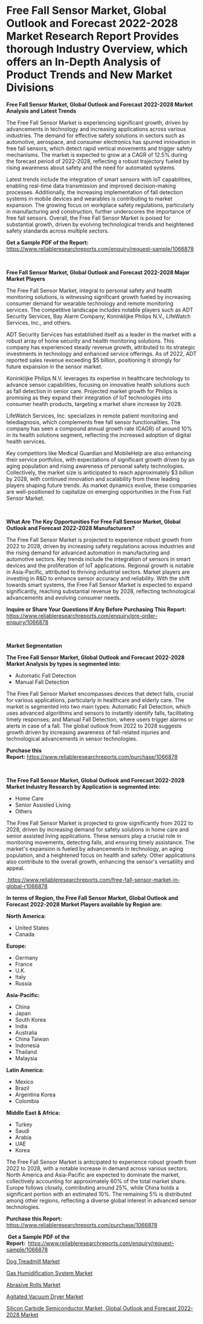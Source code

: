 <p><h1>Free Fall Sensor Market, Global Outlook and Forecast 2022-2028 Market Research Report Provides thorough Industry Overview, which offers an In-Depth Analysis of Product Trends and New Market Divisions</h1></p><p><strong>Free Fall Sensor Market, Global Outlook and Forecast 2022-2028 Market Analysis and Latest Trends</strong></p>
<p><p>The Free Fall Sensor Market is experiencing significant growth, driven by advancements in technology and increasing applications across various industries. The demand for effective safety solutions in sectors such as automotive, aerospace, and consumer electronics has spurred innovation in free fall sensors, which detect rapid vertical movements and trigger safety mechanisms. The market is expected to grow at a CAGR of 12.5% during the forecast period of 2022-2028, reflecting a robust trajectory fueled by rising awareness about safety and the need for automated systems.</p><p>Latest trends include the integration of smart sensors with IoT capabilities, enabling real-time data transmission and improved decision-making processes. Additionally, the increasing implementation of fall detection systems in mobile devices and wearables is contributing to market expansion. The growing focus on workplace safety regulations, particularly in manufacturing and construction, further underscores the importance of free fall sensors. Overall, the Free Fall Sensor Market is poised for substantial growth, driven by evolving technological trends and heightened safety standards across multiple sectors.</p></p>
<p><strong>Get a Sample PDF of the Report:&nbsp;</strong> <a href="https://www.reliableresearchreports.com/enquiry/request-sample/1066878">https://www.reliableresearchreports.com/enquiry/request-sample/1066878</a></p>
<p>&nbsp;</p>
<p><strong>Free Fall Sensor Market, Global Outlook and Forecast 2022-2028 Major Market Players</strong></p>
<p><p>The Free Fall Sensor Market, integral to personal safety and health monitoring solutions, is witnessing significant growth fueled by increasing consumer demand for wearable technology and remote monitoring services. The competitive landscape includes notable players such as ADT Security Services, Bay Alarm Company, Koninklijke Philips N.V., LifeWatch Services, Inc., and others.</p><p>ADT Security Services has established itself as a leader in the market with a robust array of home security and health monitoring solutions. This company has experienced steady revenue growth, attributed to its strategic investments in technology and enhanced service offerings. As of 2022, ADT reported sales revenue exceeding $5 billion, positioning it strongly for future expansion in the sensor market.</p><p>Koninklijke Philips N.V. leverages its expertise in healthcare technology to advance sensor capabilities, focusing on innovative health solutions such as fall detection in senior care. Projected market growth for Philips is promising as they expand their integration of IoT technologies into consumer health products, targeting a market share increase by 2028.</p><p>LifeWatch Services, Inc. specializes in remote patient monitoring and telediagnosis, which complements free fall sensor functionalities. The company has seen a compound annual growth rate (CAGR) of around 10% in its health solutions segment, reflecting the increased adoption of digital health services.</p><p>Key competitors like Medical Guardian and MobileHelp are also enhancing their service portfolios, with expectations of significant growth driven by an aging population and rising awareness of personal safety technologies. Collectively, the market size is anticipated to reach approximately $3 billion by 2028, with continued innovation and scalability from these leading players shaping future trends. As market dynamics evolve, these companies are well-positioned to capitalize on emerging opportunities in the Free Fall Sensor Market.</p></p>
<p>&nbsp;</p>
<p><strong>What Are The Key Opportunities For Free Fall Sensor Market, Global Outlook and Forecast 2022-2028 Manufacturers?</strong></p>
<p><p>The Free Fall Sensor Market is projected to experience robust growth from 2022 to 2028, driven by increasing safety regulations across industries and the rising demand for advanced automation in manufacturing and automotive sectors. Key trends include the integration of sensors in smart devices and the proliferation of IoT applications. Regional growth is notable in Asia-Pacific, attributed to thriving industrial sectors. Market players are investing in R&D to enhance sensor accuracy and reliability. With the shift towards smart systems, the Free Fall Sensor Market is expected to expand significantly, reaching substantial revenue by 2028, reflecting technological advancements and evolving consumer needs.</p></p>
<p><strong>Inquire or Share Your Questions If Any Before Purchasing This Report:</strong> <a href="https://www.reliableresearchreports.com/enquiry/pre-order-enquiry/1066878">https://www.reliableresearchreports.com/enquiry/pre-order-enquiry/1066878</a></p>
<p>&nbsp;</p>
<p><strong>Market Segmentation</strong></p>
<p><strong>The Free Fall Sensor Market, Global Outlook and Forecast 2022-2028 Market Analysis by types is segmented into:</strong></p>
<p><ul><li>Automatic Fall Detection</li><li>Manual Fall Detection</li></ul></p>
<p><p>The Free Fall Sensor Market encompasses devices that detect falls, crucial for various applications, particularly in healthcare and elderly care. The market is segmented into two main types: Automatic Fall Detection, which uses advanced algorithms and sensors to instantly identify falls, facilitating timely responses; and Manual Fall Detection, where users trigger alarms or alerts in case of a fall. The global outlook from 2022 to 2028 suggests growth driven by increasing awareness of fall-related injuries and technological advancements in sensor technologies.</p></p>
<p><strong>Purchase this Report:&nbsp;</strong><a href="https://www.reliableresearchreports.com/purchase/1066878">https://www.reliableresearchreports.com/purchase/1066878</a></p>
<p>&nbsp;</p>
<p><strong>The Free Fall Sensor Market, Global Outlook and Forecast 2022-2028 Market Industry Research by Application is segmented into:</strong></p>
<p><ul><li>Home Care</li><li>Senior Assisted Living</li><li>Others</li></ul></p>
<p><p>The Free Fall Sensor Market is projected to grow significantly from 2022 to 2028, driven by increasing demand for safety solutions in home care and senior assisted living applications. These sensors play a crucial role in monitoring movements, detecting falls, and ensuring timely assistance. The market's expansion is fueled by advancements in technology, an aging population, and a heightened focus on health and safety. Other applications also contribute to the overall growth, enhancing the sensor's versatility and appeal.</p></p>
<p><a href="https://www.reliableresearchreports.com/free-fall-sensor-market-in-global-r1066878">&nbsp;https://www.reliableresearchreports.com/free-fall-sensor-market-in-global-r1066878</a></p>
<p><strong>In terms of Region, the Free Fall Sensor Market, Global Outlook and Forecast 2022-2028 Market Players available by Region are:</strong></p>
<p>
    <p> <strong> North America: </strong>
        <ul>
            <li>United States</li>
            <li>Canada</li>
        </ul>
        </p> 
    <p> <strong> Europe: </strong>
        <ul>
            <li>Germany</li>
            <li>France</li>
            <li>U.K.</li>
            <li>Italy</li>
            <li>Russia</li>
        </ul>
        </p> 
    <p> <strong> Asia-Pacific: </strong>
        <ul>
            <li>China</li>
            <li>Japan</li>
            <li>South Korea</li>
            <li>India</li>
            <li>Australia</li>
            <li>China Taiwan</li>
            <li>Indonesia</li>
            <li>Thailand</li>
            <li>Malaysia</li>
        </ul>
        </p> 
    <p> <strong> Latin America: </strong>
        <ul>
            <li>Mexico</li>
            <li>Brazil</li>
            <li>Argentina Korea</li>
            <li>Colombia</li>
        </ul>
        </p> 
    <p> <strong> Middle East & Africa: </strong>
        <ul>
            <li>Turkey</li>
            <li>Saudi</li>
            <li>Arabia</li>
            <li>UAE</li>
            <li>Korea</li>
        </ul>
    </p>
    </p>
<p><p>The Free Fall Sensor Market is anticipated to experience robust growth from 2022 to 2028, with a notable increase in demand across various sectors. North America and Asia-Pacific are expected to dominate the market, collectively accounting for approximately 60% of the total market share. Europe follows closely, contributing around 25%, while China holds a significant portion with an estimated 10%. The remaining 5% is distributed among other regions, reflecting a diverse global interest in advanced sensor technologies.</p></p>
<p><strong>Purchase this Report: </strong><a href="https://www.reliableresearchreports.com/purchase/1066878">https://www.reliableresearchreports.com/purchase/1066878</a></p>
<p>&nbsp;<strong>Get a Sample PDF of the Report:&nbsp;&nbsp;</strong><a href="https://www.reliableresearchreports.com/enquiry/request-sample/1066878">https://www.reliableresearchreports.com/enquiry/request-sample/1066878</a></p>
<p><strong></strong></p>
<p><p><a href="https://medium.com/@keith.sutherland8067/the-dog-treadmill-market-report-analyzes-important-operational-and-performance-data-so-one-may-5557cec22a54?postPublishedType=initial">Dog Treadmill Market</a></p><p><a href="https://medium.com/@amanda.slater3544357/the-gas-humidification-system-market-prioritizes-cost-control-and-efficiency-enhancement-242652e84b0a">Gas Humidification System Market</a></p><p><a href="https://issuu.com/reportprime-2/docs/abrasive-rolls-market-size-2030.ppt_961d87952e5207">Abrasive Rolls Market</a></p><p><a href="https://www.linkedin.com/pulse/agitated-vacuum-dryer-market-segmentation-geographical-regions-d03wf?trackingId=C2snWKnNSuOROa8Rb8LcuA%3D%3D">Agitated Vacuum Dryer Market</a></p><p><a href="https://github.com/mahnoor2003/Market-Research-Report-List-6/blob/main/silicon-carbide-semiconductor-market-global-outlook-and-forecast-2022-2028-market.md">Silicon Carbide Semiconductor Market, Global Outlook and Forecast 2022-2028 Market</a></p></p>
